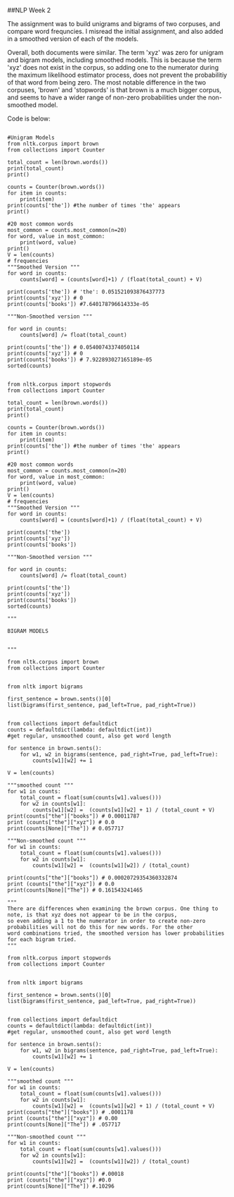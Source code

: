 ##NLP Week 2

The assignment was to build unigrams and bigrams of two corpuses, and compare word frequncies. I misread the initial assignment,
and also added in a smoothed version of each of the models.

Overall, both documents were similar. The term 'xyz' was zero for unigram and bigram models, including smoothed models.
This is because the term 'xyz' does not exist in the corpus, so adding one to the numerator during the maximum likelihood estimator process,
does not prevent the probabilitiy of that word from being zero. The most notable difference in the two corpuses, 'brown' and 'stopwords'
is that brown is a much bigger corpus, and seems to have a wider range of non-zero probabilities under the non-smoothed model. 

Code is below:
```

#Unigram Models
from nltk.corpus import brown
from collections import Counter

total_count = len(brown.words())
print(total_count)
print()

counts = Counter(brown.words())
for item in counts:
    print(item)
print(counts['the']) #the number of times 'the' appears
print()

#20 most common words
most_common = counts.most_common(n=20)
for word, value in most_common:
    print(word, value)
print()
V = len(counts)
# frequencies
"""Smoothed Version """
for word in counts:
    counts[word] = (counts[word]+1) / (float(total_count) + V)

print(counts['the']) # 'the': 0.051521093876437773
print(counts['xyz']) # 0
print(counts['books']) #7.640178796614333e-05

"""Non-Smoothed version """

for word in counts:
    counts[word] /= float(total_count)

print(counts['the']) # 0.05400743374050114
print(counts['xyz']) # 0
print(counts['books']) # 7.922893027165189e-05
sorted(counts)


from nltk.corpus import stopwords
from collections import Counter

total_count = len(brown.words())
print(total_count)
print()

counts = Counter(brown.words())
for item in counts:
    print(item)
print(counts['the']) #the number of times 'the' appears
print()

#20 most common words
most_common = counts.most_common(n=20)
for word, value in most_common:
    print(word, value)
print()
V = len(counts)
# frequencies
"""Smoothed Version """
for word in counts:
    counts[word] = (counts[word]+1) / (float(total_count) + V)

print(counts['the']) 
print(counts['xyz']) 
print(counts['books']) 

"""Non-Smoothed version """

for word in counts:
    counts[word] /= float(total_count)

print(counts['the']) 
print(counts['xyz']) 
print(counts['books']) 
sorted(counts)

"""

BIGRAM MODELS


"""

from nltk.corpus import brown
from collections import Counter


from nltk import bigrams

first_sentence = brown.sents()[0]
list(bigrams(first_sentence, pad_left=True, pad_right=True))


from collections import defaultdict
counts = defaultdict(lambda: defaultdict(int))
#get regular, unsmoothed count, also get word length

for sentence in brown.sents():
    for w1, w2 in bigrams(sentence, pad_right=True, pad_left=True):
        counts[w1][w2] += 1

V = len(counts)

"""smoothed count """
for w1 in counts:
    total_count = float(sum(counts[w1].values()))
    for w2 in counts[w1]:
        counts[w1][w2] =  (counts[w1][w2] + 1) / (total_count + V)
print(counts["the"]["books"]) # 0.00011787
print (counts["the"]["xyz"]) # 0.0
print(counts[None]["The"]) # 0.057717

"""Non-smoothed count """
for w1 in counts:
    total_count = float(sum(counts[w1].values()))
    for w2 in counts[w1]:
        counts[w1][w2] =  (counts[w1][w2]) / (total_count)

print(counts["the"]["books"]) # 0.00020729354360332874
print (counts["the"]["xyz"]) # 0.0
print(counts[None]["The"]) # 0.161543241465

"""
There are differences when examining the brown corpus. One thing to note, is that xyz does not appear to be in the corpus,
so even adding a 1 to the numerator in order to create non-zero probabilities will not do this for new words. For the other
word combinations tried, the smoothed version has lower probabilities for each bigram tried.
"""

from nltk.corpus import stopwords
from collections import Counter


from nltk import bigrams

first_sentence = brown.sents()[0]
list(bigrams(first_sentence, pad_left=True, pad_right=True))


from collections import defaultdict
counts = defaultdict(lambda: defaultdict(int))
#get regular, unsmoothed count, also get word length

for sentence in brown.sents():
    for w1, w2 in bigrams(sentence, pad_right=True, pad_left=True):
        counts[w1][w2] += 1

V = len(counts)

"""smoothed count """
for w1 in counts:
    total_count = float(sum(counts[w1].values()))
    for w2 in counts[w1]:
        counts[w1][w2] =  (counts[w1][w2] + 1) / (total_count + V)
print(counts["the"]["books"]) # .0001178
print (counts["the"]["xyz"]) # 0.00
print(counts[None]["The"]) # .057717

"""Non-smoothed count """
for w1 in counts:
    total_count = float(sum(counts[w1].values()))
    for w2 in counts[w1]:
        counts[w1][w2] =  (counts[w1][w2]) / (total_count)

print(counts["the"]["books"]) #.00018
print (counts["the"]["xyz"]) #0.0
print(counts[None]["The"]) #.10296

```
